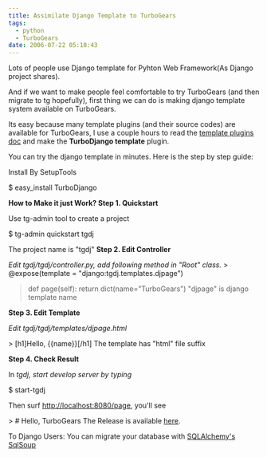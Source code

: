 ```yaml
---
title: Assimilate Django Template to TurboGears
tags:
  - python
  - TurboGears
date: 2006-07-22 05:10:43
---
```


Lots of people use Django template for Pyhton Web Framework(As Django project shares).

And if we want to make people feel comfortable to try TurboGears (and then migrate to tg hopefully), first thing we can do is making django template system available on TurboGears.

Its easy because many template plugins (and their source codes) are available for TurboGears, I use a couple hours to read the [template plugins doc](http://www.turbogears.org/docs/plugins/template.html) and make the <span style="font-weight: bold;">TurboDjango template</span> plugin.

You can try the  django template in minutes. Here is the step by step guide:<span style="font-weight: bold;">

Install By SetupTools</span>

$ easy_install TurboDjango

<span style="font-weight: bold;">How to Make it just Work?
</span>
<span style="font-weight: bold;">Step 1\. Quickstart</span>

Use tg-admin tool to create a project

$ tg-admin quickstart tgdj

The project name is "tgdj"
<span style="font-weight: bold;">
Step 2\. Edit Controller

</span><span style="font-style: italic;">Edit tgdj/tgdj/controller.py, add following method in "Root" class.</span>
</span>> @expose(template = "django:tgdj.templates.djpage")
> def page(self):
> return dict(name="TurboGears")</span>
"djpage" is django template name

<span style="font-weight: bold;">Step 3\. Edit Template</span>

<span style="font-style: italic;">Edit </span><span style="font-style: italic;">tgdj/tgdj/templates/</span><span style="font-style: italic;">djpage.html</span>

</span>> [h1]Hello, {{name}}[/h1]</span>
The template has "html" file suffix

<span style="font-weight: bold;">Step 4\. Check Result</span>

In <span style="font-style: italic;">tgdj, start develop server by typing

$ start-tgdj

</span>Then surf [http://localhost:8080/page](http://localhost:8080/page), you'll see

</span>> # Hello, TurboGears</span>
The Release is available [here](http://www.python.org/pypi/TurboDjango).

To Django Users: You can migrate your database with [SQLAlchemy's SqlSoup](http://inet6.blogspot.com/2006/07/turbogears-with-sqlsoup.html)</span>